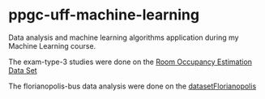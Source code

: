 # ppgc-uff-machine-learning
Data analysis and machine learning algorithms application during my Machine Learning course.

The exam-type-3 studies were done on the [Room Occupancy Estimation Data Set](https://www.kaggle.com/datasets/ananthr1/room-occupancy-estimation-data-set)

The florianopolis-bus data analysis were done on the [datasetFlorianopolis](https://github.com/TielleAlexandre/datasetFlorianopolis/tree/main)
